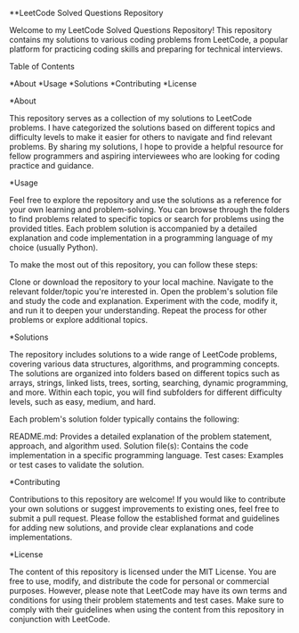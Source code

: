 **LeetCode Solved Questions Repository

Welcome to my LeetCode Solved Questions Repository! This repository contains my solutions to various coding problems from LeetCode, a popular platform for practicing coding skills and preparing for technical interviews.

Table of Contents

*About
*Usage
*Solutions
*Contributing
*License

*About

This repository serves as a collection of my solutions to LeetCode problems. I have categorized the solutions based on different topics and difficulty levels to make it easier for others to navigate and find relevant problems. By sharing my solutions, I hope to provide a helpful resource for fellow programmers and aspiring interviewees who are looking for coding practice and guidance.

*Usage

Feel free to explore the repository and use the solutions as a reference for your own learning and problem-solving. You can browse through the folders to find problems related to specific topics or search for problems using the provided titles. Each problem solution is accompanied by a detailed explanation and code implementation in a programming language of my choice (usually Python).

To make the most out of this repository, you can follow these steps:

Clone or download the repository to your local machine.
Navigate to the relevant folder/topic you're interested in.
Open the problem's solution file and study the code and explanation.
Experiment with the code, modify it, and run it to deepen your understanding.
Repeat the process for other problems or explore additional topics.

*Solutions

The repository includes solutions to a wide range of LeetCode problems, covering various data structures, algorithms, and programming concepts. The solutions are organized into folders based on different topics such as arrays, strings, linked lists, trees, sorting, searching, dynamic programming, and more. Within each topic, you will find subfolders for different difficulty levels, such as easy, medium, and hard.

Each problem's solution folder typically contains the following:

README.md: Provides a detailed explanation of the problem statement, approach, and algorithm used.
Solution file(s): Contains the code implementation in a specific programming language.
Test cases: Examples or test cases to validate the solution.

*Contributing

Contributions to this repository are welcome! If you would like to contribute your own solutions or suggest improvements to existing ones, feel free to submit a pull request. Please follow the established format and guidelines for adding new solutions, and provide clear explanations and code implementations.

*License

The content of this repository is licensed under the MIT License. You are free to use, modify, and distribute the code for personal or commercial purposes. However, please note that LeetCode may have its own terms and conditions for using their problem statements and test cases. Make sure to comply with their guidelines when using the content from this repository in conjunction with LeetCode.
